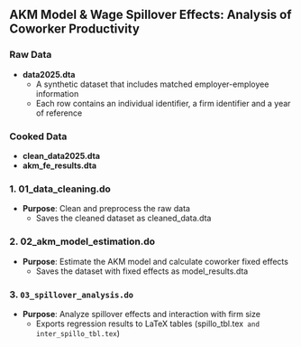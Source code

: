 ## AKM Model & Wage Spillover Effects: Analysis of Coworker Productivity

### Raw Data
- **data2025.dta**  
  - A synthetic dataset that includes matched employer-employee information
  - Each row contains an individual identifier, a firm identifier and a year of reference
 
### Cooked Data
- **clean_data2025.dta**
- **akm_fe_results.dta**

### 1. 01_data_cleaning.do
- **Purpose**: Clean and preprocess the raw data
  - Saves the cleaned dataset as cleaned_data.dta

### 2. 02_akm_model_estimation.do
- **Purpose**: Estimate the AKM model and calculate coworker fixed effects
  - Saves the dataset with fixed effects as model_results.dta

### 3. `03_spillover_analysis.do`
- **Purpose**: Analyze spillover effects and interaction with firm size
  - Exports regression results to LaTeX tables (spillo_tbl.tex` and inter_spillo_tbl.tex`)
 
  



